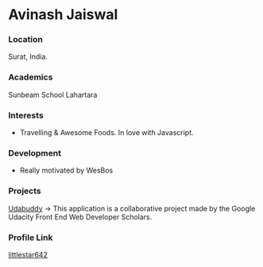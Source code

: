  # Avinash Jaiswal
 ### Location
 Surat, India.
 ### Academics
 Sunbeam School Lahartara

### Interests

- Travelling & Awesome Foods. In love with Javascript.

### Development

- Really motivated by WesBos

### Projects

[Udabuddy](https://github.com/UdacityFrontEndScholarship/udabuddy) -> This application is a collaborative project made by the Google Udacity Front End Web Developer Scholars.

### Profile Link

[littlestar642](https://github.com/littlestar642)